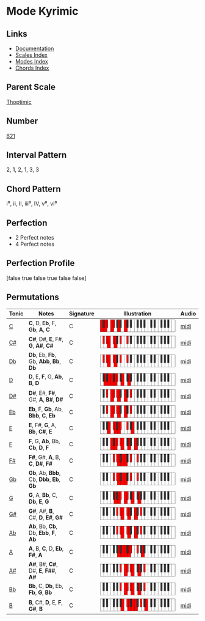 # Mode Kyrimic

## Links

- [Documentation](index.md)
- [Scales Index](Scales.md)
- [Modes Index](Modes.md)
- [Chords Index](Chords.md)

## Parent Scale

[Thoptimic](ScaleThoptimic.md)

## Number

[621](https://ianring.com/musictheory/scales/621)

## Interval Pattern

2, 1, 2, 1, 3, 3

## Chord Pattern

i⁰, ii, II, iii⁰, IV, v⁰, vi⁰

## Perfection

- 2 Perfect notes
- 4 Perfect notes

## Perfection Profile

[false true false true false false]

## Permutations

| Tonic | Notes | Signature | Illustration | Audio |
|-------|-------|-----------|--------------|-------|
| [C](ModeCNaturalKyrimic.md) | **C**, D, **Eb**, F, **Gb**, **A**, **C** | C | ![CNaturalKyrimic](ModeCNaturalKyrimic.png) | [midi](https://github.com/edipermadi/music/blob/main/docs/ModeCNaturalKyrimic.mid?raw=true) |
| [C#](ModeCSharpKyrimic.md) | **C#**, D#, **E**, F#, **G**, **A#**, **C#** | C | ![CSharpKyrimic](ModeCSharpKyrimic.png) | [midi](https://github.com/edipermadi/music/blob/main/docs/ModeCSharpKyrimic.mid?raw=true) |
| [Db](ModeDFlatKyrimic.md) | **Db**, Eb, **Fb**, Gb, **Abb**, **Bb**, **Db** | C | ![DFlatKyrimic](ModeDFlatKyrimic.png) | [midi](https://github.com/edipermadi/music/blob/main/docs/ModeDFlatKyrimic.mid?raw=true) |
| [D](ModeDNaturalKyrimic.md) | **D**, E, **F**, G, **Ab**, **B**, **D** | C | ![DNaturalKyrimic](ModeDNaturalKyrimic.png) | [midi](https://github.com/edipermadi/music/blob/main/docs/ModeDNaturalKyrimic.mid?raw=true) |
| [D#](ModeDSharpKyrimic.md) | **D#**, E#, **F#**, G#, **A**, **B#**, **D#** | C | ![DSharpKyrimic](ModeDSharpKyrimic.png) | [midi](https://github.com/edipermadi/music/blob/main/docs/ModeDSharpKyrimic.mid?raw=true) |
| [Eb](ModeEFlatKyrimic.md) | **Eb**, F, **Gb**, Ab, **Bbb**, **C**, **Eb** | C | ![EFlatKyrimic](ModeEFlatKyrimic.png) | [midi](https://github.com/edipermadi/music/blob/main/docs/ModeEFlatKyrimic.mid?raw=true) |
| [E](ModeENaturalKyrimic.md) | **E**, F#, **G**, A, **Bb**, **C#**, **E** | C | ![ENaturalKyrimic](ModeENaturalKyrimic.png) | [midi](https://github.com/edipermadi/music/blob/main/docs/ModeENaturalKyrimic.mid?raw=true) |
| [F](ModeFNaturalKyrimic.md) | **F**, G, **Ab**, Bb, **Cb**, **D**, **F** | C | ![FNaturalKyrimic](ModeFNaturalKyrimic.png) | [midi](https://github.com/edipermadi/music/blob/main/docs/ModeFNaturalKyrimic.mid?raw=true) |
| [F#](ModeFSharpKyrimic.md) | **F#**, G#, **A**, B, **C**, **D#**, **F#** | C | ![FSharpKyrimic](ModeFSharpKyrimic.png) | [midi](https://github.com/edipermadi/music/blob/main/docs/ModeFSharpKyrimic.mid?raw=true) |
| [Gb](ModeGFlatKyrimic.md) | **Gb**, Ab, **Bbb**, Cb, **Dbb**, **Eb**, **Gb** | C | ![GFlatKyrimic](ModeGFlatKyrimic.png) | [midi](https://github.com/edipermadi/music/blob/main/docs/ModeGFlatKyrimic.mid?raw=true) |
| [G](ModeGNaturalKyrimic.md) | **G**, A, **Bb**, C, **Db**, **E**, **G** | C | ![GNaturalKyrimic](ModeGNaturalKyrimic.png) | [midi](https://github.com/edipermadi/music/blob/main/docs/ModeGNaturalKyrimic.mid?raw=true) |
| [G#](ModeGSharpKyrimic.md) | **G#**, A#, **B**, C#, **D**, **E#**, **G#** | C | ![GSharpKyrimic](ModeGSharpKyrimic.png) | [midi](https://github.com/edipermadi/music/blob/main/docs/ModeGSharpKyrimic.mid?raw=true) |
| [Ab](ModeAFlatKyrimic.md) | **Ab**, Bb, **Cb**, Db, **Ebb**, **F**, **Ab** | C | ![AFlatKyrimic](ModeAFlatKyrimic.png) | [midi](https://github.com/edipermadi/music/blob/main/docs/ModeAFlatKyrimic.mid?raw=true) |
| [A](ModeANaturalKyrimic.md) | **A**, B, **C**, D, **Eb**, **F#**, **A** | C | ![ANaturalKyrimic](ModeANaturalKyrimic.png) | [midi](https://github.com/edipermadi/music/blob/main/docs/ModeANaturalKyrimic.mid?raw=true) |
| [A#](ModeASharpKyrimic.md) | **A#**, B#, **C#**, D#, **E**, **F##**, **A#** | C | ![ASharpKyrimic](ModeASharpKyrimic.png) | [midi](https://github.com/edipermadi/music/blob/main/docs/ModeASharpKyrimic.mid?raw=true) |
| [Bb](ModeBFlatKyrimic.md) | **Bb**, C, **Db**, Eb, **Fb**, **G**, **Bb** | C | ![BFlatKyrimic](ModeBFlatKyrimic.png) | [midi](https://github.com/edipermadi/music/blob/main/docs/ModeBFlatKyrimic.mid?raw=true) |
| [B](ModeBNaturalKyrimic.md) | **B**, C#, **D**, E, **F**, **G#**, **B** | C | ![BNaturalKyrimic](ModeBNaturalKyrimic.png) | [midi](https://github.com/edipermadi/music/blob/main/docs/ModeBNaturalKyrimic.mid?raw=true) |

